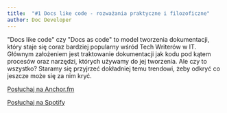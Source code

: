 ```yaml
---
title: 	"#1 Docs like code - rozważania praktyczne i filozoficzne"
author: Doc Developer
---
```


"Docs like code" czy "Docs as code" to model tworzenia dokumentacji, który staje się coraz bardziej popularny wśród Tech Writerów w IT. Głównym założeniem jest traktowanie dokumentacji jak kodu pod kątem procesów oraz narzędzi, których używamy do jej tworzenia. Ale czy to wszystko? Staramy się przyjrzeć dokładniej temu trendowi, żeby odkryć co jeszcze może się za nim kryć.

<a class="btn btn-primary" href="https://anchor.fm/docdeveloper/episodes/1-Docs-like-code---rozwaania-praktyczne-i-filozoficzne-e41dsc" target="_blank"><i class="fas fa-headphones"></i> Posłuchaj na Anchor.fm</a>

<a class="btn btn-success" href="https://open.spotify.com/episode/5YbfCM2jYcSR02VQVT3ZaX?si=Ia11As7dT76KAzWslkdguA" target="_blank"><i class="fab fa-spotify"></i> Posłuchaj na Spotify</a>